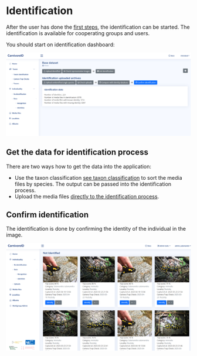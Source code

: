 # Identification


After the user has done the [first steps](first_steps.md), the identification can be started. The identification is available for cooperating groups and users.

You should start on identification dashboard:

![identification dashboard](media/identification_dash.png)


## Get the data for identification process

There are two ways how to get the data into the application:

  * Use the taxon classification [see taxon classification](taxon_classification.md) to 
    sort the media files by species. The output can be passed into the identification process. 
  * Upload the media files [directly to the identification process](identification_upload.md).


## Confirm identification

The identification is done by confirming the identity of the individual in the image. 

![confirm identification](media/confirm_identification_ordered_list.png)